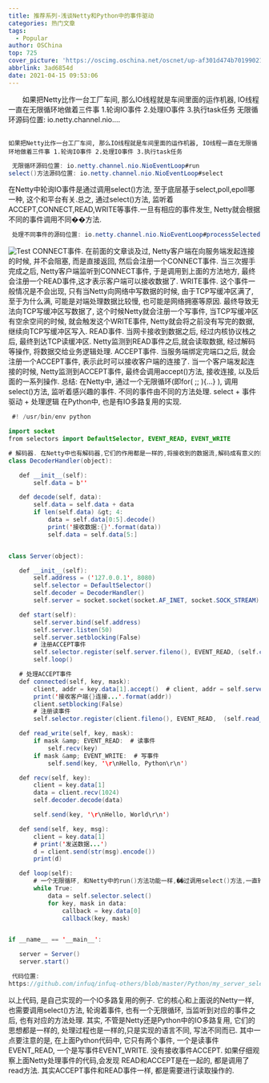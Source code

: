 ```yaml
---
title: 推荐系列-浅谈Netty和Python中的事件驱动
categories: 热门文章
tags:
  - Popular
author: OSChina
top: 725
cover_picture: 'https://oscimg.oschina.net/oscnet/up-af301d474b7019902142d5ee5a367326dd9.png'
abbrlink: 3ad6854d
date: 2021-04-15 09:53:06
---
```


&emsp;&emsp;如果把Netty比作一台工厂车间, 那么IO线程就是车间里面的运作机器, IO线程一直在无限循环地做着三件事 1.轮询IO事件 2.处理IO事件 3.执行task任务 无限循环源码位置: io.netty.channel.nio....
<!-- more -->

                                                                                                                                                                                        如果把Netty比作一台工厂车间, 那么IO线程就是车间里面的运作机器, IO线程一直在无限循环地做着三件事 1.轮询IO事件 2.处理IO事件 3.执行task任务 
 
 ```java 
  无限循环源码位置: io.netty.channel.nio.NioEventLoop#run
select()方法源码位置: io.netty.channel.nio.NioEventLoop#select

  ``` 
  
在Netty中轮询IO事件是通过调用select()方法, 至于底层基于select,poll,epoll哪一种, 这个和平台有关.总之, 通过select()方法, 监听着ACCEPT,CONNECT,READ,WRITE等事件.一旦有相应的事件发生, Netty就会根据不同的事件调用不同��方法. 
 
 ```java 
  处理不同事件的源码位置: io.netty.channel.nio.NioEventLoop#processSelectedKey(java.nio.channels.SelectionKey, io.netty.channel.nio.AbstractNioChannel)

  ``` 
  
![Test](https://oscimg.oschina.net/oscnet/up-af301d474b7019902142d5ee5a367326dd9.png  '浅谈Netty和Python中的事件驱动') 
CONNECT事件. 在前面的文章谈及过, Netty客户端在向服务端发起连接的时候, 并不会阻塞, 而是直接返回, 然后会注册一个CONNECT事件. 当三次握手完成之后, Netty客户端监听到CONNECT事件, 于是调用到上面的方法地方, 最终会注册一个READ事件,这才表示客户端可以接收数据了. 
WRITE事件. 这个事件一般情况是不会出现, 只有当Netty向网络中写数据的时候, 由于TCP写缓冲区满了, 至于为什么满, 可能是对端处理数据比较慢, 也可能是网络拥塞等原因. 最终导致无法向TCP写缓冲区写数据了, 这个时候Netty就会注册一个写事件, 当TCP写缓冲区有空余空间的时候, 就会触发这个WRITE事件, Netty就会将之前没有写完的数据, 继续向TCP写缓冲区写入. 
READ事件. 当网卡接收到数据之后, 经过内核协议栈之后, 最终到达TCP读缓冲区. Netty监测到READ事件之后,就会读取数据, 经过解码等操作, 将数据交给业务逻辑处理. 
ACCEPT事件. 当服务端绑定完端口之后, 就会注册一个ACCEPT事件, 表示此时可以接收客户端的连接了. 当一个客户端发起连接的时候, Netty监测到ACCEPT事件, 最终会调用accept()方法, 接收连接, 以及后面的一系列操作. 
总结: 在Netty中, 通过一个无限循环(即for( ;; ){...} ), 调用select()方法, 监听着感兴趣的事件. 不同的事件由不同的方法处理. 
select + 事件驱动 + 处理逻辑 
在Python中, 也是有IO多路复用的实现. 
 
 ```java 
  #! /usr/bin/env python

import socket
from selectors import DefaultSelector, EVENT_READ, EVENT_WRITE

# 解码器. 在Netty中也有解码器,它们的作用都是一样的,将接收到的数据流,解码成有意义的数据
class DecoderHandler(object):

    def __init__(self):
        self.data = b''

    def decode(self, data):
        self.data = self.data + data
        if len(self.data) &gt; 4:
            data = self.data[0:5].decode()
            print('接收数据:{}'.format(data))
            self.data = self.data[5:]


class Server(object):

    def __init__(self):
        self.address = ('127.0.0.1', 8080)
        self.selector = DefaultSelector()
        self.decoder = DecoderHandler()
        self.server = socket.socket(socket.AF_INET, socket.SOCK_STREAM)

    def start(self):
        self.server.bind(self.address)
        self.server.listen(50)
        self.server.setblocking(False)
        # 注册ACCEPT事件
        self.selector.register(self.server.fileno(), EVENT_READ, (self.connected, self.server))
        self.loop()

    # 处理ACCEPT事件
    def connected(self, key, mask):
        client, addr = key.data[1].accept()  # client, addr = self.server.accept()
        print('接收客户端{}连接...'.format(addr))
        client.setblocking(False)
        # 注册读事件
        self.selector.register(client.fileno(), EVENT_READ,  (self.read_write, client))

    def read_write(self, key, mask):
        if mask &amp; EVENT_READ:  # 读事件
            self.recv(key)
        if mask &amp; EVENT_WRITE:  # 写事件
            self.send(key, '\r\nHello, Python\r\n')

    def recv(self, key):
        client = key.data[1]
        data = client.recv(1024)
        self.decoder.decode(data)

        self.send(key, '\r\nHello, World\r\n')

    def send(self, key, msg):
        client = key.data[1]
        # print('发送数据...')
        d = client.send(str(msg).encode())
        print(d)

    def loop(self):
        # 一个无限循环, 和Netty中的run()方法功能一样,��过调用select()方法,一直轮询着事件
        while True:
            data = self.selector.select()
            for key, mask in data:
                callback = key.data[0]
                callback(key, mask)


if __name__ == '__main__':

    server = Server()
    server.start()


  ``` 
  
 
 ```java 
  代码位置: 
https://github.com/infuq/infuq-others/blob/master/Python/my_server_select.py

  ``` 
  
以上代码, 是自己实现的一个IO多路复用的例子. 它的核心和上面说的Netty一样, 也需要调用select()方法, 轮询着事件, 也有一个无限循环, 当监听到对应的事件之后, 也有对应的方法处理. 
其实, 不管是Netty还是Python中的IO多路复用, 它们的思想都是一样的, 处理过程也是一样的,只是实现的语言不同, 写法不同而已. 
其中一点要注意的是, 在上面Python代码中, 它只有两个事件, 一个是读事件EVENT_READ, 一个是写事件EVENT_WRITE. 没有接收事件ACCEPT. 如果仔细观察上面Netty处理事件的代码,会发现 READ和ACCEPT是在一起的, 都是调用了read方法. 其实ACCEPT事件和READ事件一样, 都是需要进行读取操作的.
                                        